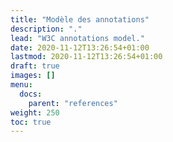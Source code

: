 ```yaml
---
title: "Modèle des annotations"
description: "."
lead: "W3C annotations model."
date: 2020-11-12T13:26:54+01:00
lastmod: 2020-11-12T13:26:54+01:00
draft: true 
images: []
menu:
  docs:
    parent: "references"
weight: 250
toc: true
---
```

